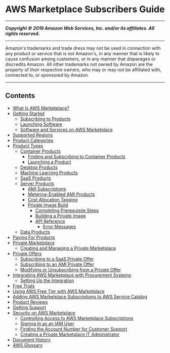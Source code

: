 # AWS Marketplace Subscribers Guide

-----
*****Copyright &copy; 2019 Amazon Web Services, Inc. and/or its affiliates. All rights reserved.*****

-----
Amazon's trademarks and trade dress may not be used in 
     connection with any product or service that is not Amazon's, 
     in any manner that is likely to cause confusion among customers, 
     or in any manner that disparages or discredits Amazon. All other 
     trademarks not owned by Amazon are the property of their respective
     owners, who may or may not be affiliated with, connected to, or 
     sponsored by Amazon.

-----
## Contents
+ [What Is AWS Marketplace?](what-is-marketplace.md)
+ [Getting Started](buyer-getting-started.md)
   + [Subscribing to Products](buyer-subscribing-to-products.md)
   + [Launching Software](buyer-launching-software.md)
   + [Software and Services on AWS Marketplace](buyer-software-and-services.md)
+ [Supported Regions](supported-regions.md)
+ [Product Categories](buyer-product-categories.md)
+ [Product Types](buyer-product-types.md)
   + [Container Products](buyer-what-is-aws-marketplace-for-containers.md)
      + [Finding and Subscribing to Container Products](buyer-finding-and-subscribing-to-container-products.md)
      + [Launching a Product](buyer-configuring-a-product.md)
   + [Desktop Products](buyer-desktop-products.md)
   + [Machine Learning Products](aws-machine-learning-marketplace.md)
   + [SaaS Products](buyer-saas-products.md)
   + [Server Products](buyer-server-products.md)
      + [AMI Subscriptions](buyer-ami-subscriptions.md)
      + [Metering-Enabled AMI Products](buyer-ami-metering-enabled-products.md)
      + [Cost Allocation Tagging](cost-allocation-tagging-ami-marketplace.md)
      + [Private Image Build](buyer-private-image-build.md)
         + [Completing Prerequisite Steps](completing-prerequisite-steps.md)
         + [Building a Private Image](building-a-private-image.md)
         + [API Reference](api-reference.md)
            + [Error Messages](private-image-build-error-messages.md)
   + [Data Products](data-products.md)
+ [Paying For Products](buyer-paying-for-products.md)
+ [Private Marketplace](private-marketplace.md)
   + [Creating and Managing a Private Marketplace](private-catalog-administration.md)
+ [Private Offers](buyer-private-offers.md)
   + [Subscribing to a SaaS Private Offer](buyer-private-offers-subscribing-saas-private-offer.md)
   + [Subscribing to an AMI Private Offer](buyer-private-offers-subscribing-ami-private-offer.md)
   + [Modifying or Unsubscribing from a Private Offer](buyer-private-offers-modifying.md)
+ [Integrating AWS Marketplace with Procurement Systems](procurement-system-integration.md)
   + [Setting Up the Integration](procurement-system-integration-setup.md)
+ [Free Trials](buyer-free-trials.md)
+ [Using AWS Free Tier with AWS Marketplace](buyer-aws-free-tier.md)
+ [Adding AWS Marketplace Subscriptions to AWS Service Catalog](service-catalog.md)
+ [Product Reviews](buyer-product-reviews.md)
+ [Getting Support](buyer-support.md)
+ [Security on AWS Marketplace](buyer-security.md)
   + [Controlling Access to AWS Marketplace Subscriptions](buyer-iam-users-groups-policies.md)
   + [Signing In as an IAM User](buyer-iam-user-login.md)
   + [Finding the Account Number for Customer Support](GettingSupport.md)
   + [Creating a Private Marketplace IT Administrator](it-administrator.md)
+ [Document History](document-history.md)
+ [AWS Glossary](glossary.md)